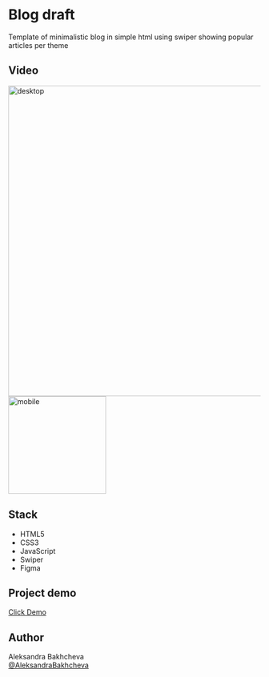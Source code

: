 # Blog draft

Template of minimalistic blog in simple html using swiper showing popular articles per theme

## Video

<p>
  <img width="621" alt="desktop" src="gifs/desktop.gif">
  <img width="195" alt="mobile" src="gifs/mobile.gif">
</p>

## Stack

- HTML5
- CSS3
- JavaScript
- Swiper
- Figma

## Project demo

<a target="_blank" href="https://aleksandrabakhcheva.github.io/blog-template/">Click Demo</a>

## Author

Aleksandra Bakhcheva<br>
[@AleksandraBakhcheva](https://github.com/AleksandraBakhcheva)

